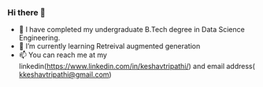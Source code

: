 ### Hi there 👋

- 🔭 I have completed my undergraduate B.Tech degree in Data Science Engineering.
- 🌱 I’m currently learning Retreival augmented generation
- 📫 You can reach me at my linkedin(https://www.linkedin.com/in/keshavtripathi/) and email address( kkeshavtripathi@gmail.com)

